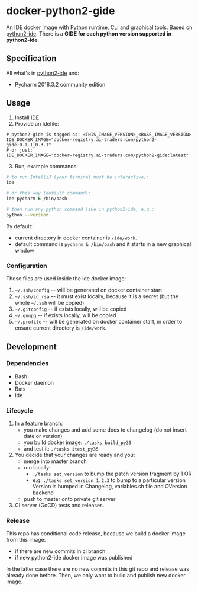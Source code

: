 # docker-python2-gide

An IDE docker image with Python runtime, CLI and graphical tools.
Based on [python2-ide](http://gitlab.ai-traders.com/stcdev/docker-python2-ide).
There is a **GIDE for each python version supported in python2-ide**.

## Specification
All what's in [python2-ide](http://gitlab.ai-traders.com/stcdev/docker-python2-ide) and:
 * Pycharm 2018.3.2 community edition

## Usage
1. Install [IDE](https://github.com/ai-traders/ide)
2. Provide an Idefile:
```
# python2-gide is tagged as: <THIS_IMAGE_VERSION>_<BASE_IMAGE_VERSION>
IDE_DOCKER_IMAGE="docker-registry.ai-traders.com/python2-gide:0.1.1_0.3.1"
# or just:
IDE_DOCKER_IMAGE="docker-registry.ai-traders.com/python2-gide:latest"
```
3. Run, example commands:

```bash
# to run IntelliJ (your terminal must be interactive):
ide

# or this way (default command):
ide pycharm & /bin/bash

# then run any python command like in python2-ide, e.g.:
python --version
```

By default:
 * current directory in docker container is `/ide/work`.
 * default command is `pycharm & /bin/bash` and it starts in a new graphical window

### Configuration
Those files are used inside the ide docker image:

1. `~/.ssh/config` -- will be generated on docker container start
2. `~/.ssh/id_rsa` -- it must exist locally, because it is a secret
 (but the whole `~/.ssh` will be copied)
2. `~/.gitconfig` -- if exists locally, will be copied
2. `~/.gnupg` -- if exists locally, will be copied
3. `~/.profile` -- will be generated on docker container start, in
   order to ensure current directory is `/ide/work`.


## Development
### Dependencies
* Bash
* Docker daemon
* Bats
* Ide

### Lifecycle
1. In a feature branch:
   * you make changes and add some docs to changelog (do not insert date or version)
   * you build docker image: `./tasks build_py35`
   * and test it: `./tasks itest_py35`
1. You decide that your changes are ready and you:
   * merge into master branch
   * run locally:
     * `./tasks set_version` to bump the patch version fragment by 1 OR
     * e.g. `./tasks set_version 1.2.3` to bump to a particular version
       Version is bumped in Changelog, variables.sh file and OVersion backend
   * push to master onto private git server
1. CI server (GoCD) tests and releases.

### Release
This repo has conditional code release, because we build a docker image from this image:
  * if there are new commits in ci branch
  * if new python2-ide docker image was published

In the latter case there are no new commits in this git repo and release was
 already done before. Then, we only want to build and publish new docker image.
